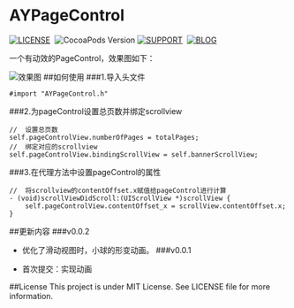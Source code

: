 # AYPageControl
[![LICENSE](https://img.shields.io/badge/license-MIT-green.svg)](https://github.com/AYJk/AYPageControl/blob/master/License)&nbsp;
![CocoaPods Version](https://img.shields.io/badge/pod-v0.0.2-brightgreen.svg)
[![SUPPORT](https://img.shields.io/badge/support-iOS%207%2B%20-blue.svg)](https://en.wikipedia.org/wiki/IOS_7)&nbsp;
[![BLOG](https://img.shields.io/badge/blog-ayjkdev.top-orange.svg)](http://ayjkdev.top/)&nbsp;


一个有动效的PageControl，效果图如下：

![效果图](http://7xrofo.com1.z0.glb.clouddn.com/version002.gif)
##如何使用
###1.导入头文件
```objc
#import "AYPageControl.h"
```
###2.为pageControl设置总页数并绑定scrollview
```objc
//	设置总页数
self.pageControlView.numberOfPages = totalPages;
//	绑定对应的scrollview
self.pageControlView.bindingScrollView = self.bannerScrollView;
```
###3.在代理方法中设置pageControl的属性
```
//	将scrollview的contentOffset.x赋值给pageControl进行计算
- (void)scrollViewDidScroll:(UIScrollView *)scrollView {
    self.pageControlView.contentOffset_x = scrollView.contentOffset.x;
}
```
##更新内容
###v0.0.2
  
  * 优化了滑动视图时，小球的形变动画。
###v0.0.1
  
  * 首次提交：实现动画

##License
This project is under MIT License. See LICENSE file for more information.
